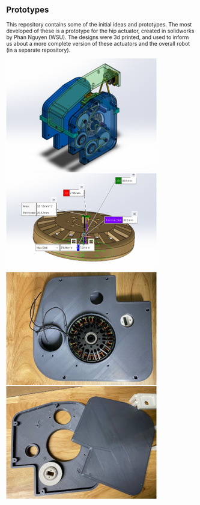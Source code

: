 ## Prototypes

This repository contains some of the initial ideas and prototypes. The most developed of these is a prototype for the hip actuator, created in solidworks by Phan Nguyen (WSU). The designs were 3d printed, and used to inform us about a more complete version of these actuators and the overall robot (in a separate repository).

<img src="Images/Full Hip Isometric.png" width="400"><img src="Images/Large Motor - Magnet.png" width="400"> <br />
<img src="Images/HipPrinted1.jpeg" width="400"><img src="Images/HipPrinted3.jpeg" width="400">
